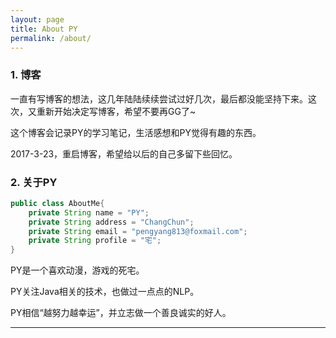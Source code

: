 ```yaml
---
layout: page
title: About PY
permalink: /about/
---
```

### 1. 博客
一直有写博客的想法，这几年陆陆续续尝试过好几次，最后都没能坚持下来。这次，又重新开始决定写博客，希望不要再GG了~

这个博客会记录PY的学习笔记，生活感想和PY觉得有趣的东西。

2017-3-23，重启博客，希望给以后的自己多留下些回忆。

### 2. 关于PY
```java
public class AboutMe{
	private String name = "PY";
	private String address = "ChangChun";
	private String email = "pengyang813@foxmail.com";
	private String profile = "宅";
}
```

PY是一个喜欢动漫，游戏的死宅。

PY关注Java相关的技术，也做过一点点的NLP。

PY相信“越努力越幸运”，并立志做一个善良诚实的好人。

---
